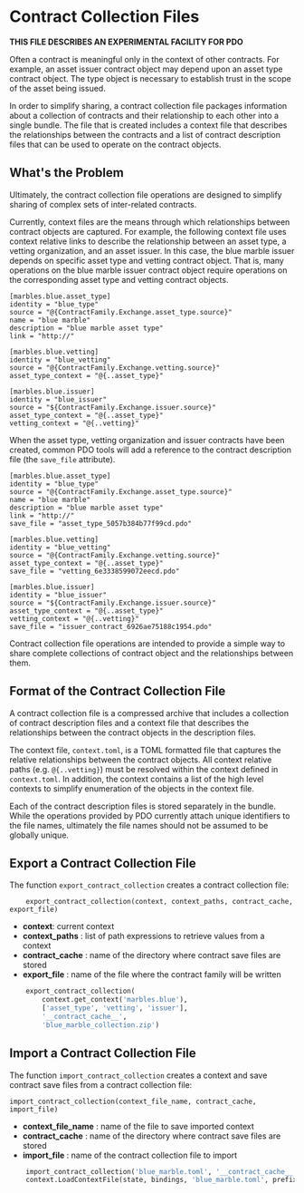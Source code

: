 <!---
Licensed under Creative Commons Attribution 4.0 International License
https://creativecommons.org/licenses/by/4.0/
--->

# Contract Collection Files #

**THIS FILE DESCRIBES AN EXPERIMENTAL FACILITY FOR PDO**

Often a contract is meaningful only in the context of other
contracts. For example, an asset issuer contract object may depend
upon an asset type contract object. The type object is necessary to
establish trust in the scope of the asset being issued.

In order to simplify sharing, a contract collection file packages
information about a collection of contracts and their relationship to
each other into a single bundle. The file that is created includes a
context file that describes the relationships between the contracts
and a list of contract description files that can be used to operate
on the contract objects.

## What's the Problem ##

Ultimately, the contract collection file operations are designed to
simplify sharing of complex sets of inter-related contracts.

Currently, context files are the means through which relationships
between contract objects are captured. For example, the following
context file uses context relative links to describe the relationship
between an asset type, a vetting organization, and an asset issuer. In
this case, the blue marble issuer depends on specific asset type and
vetting contract object. That is, many operations on the blue marble
issuer contract object require operations on the corresponding asset
type and vetting contract objects.

```
[marbles.blue.asset_type]
identity = "blue_type"
source = "@{ContractFamily.Exchange.asset_type.source}"
name = "blue marble"
description = "blue marble asset type"
link = "http://"

[marbles.blue.vetting]
identity = "blue_vetting"
source = "@{ContractFamily.Exchange.vetting.source}"
asset_type_context = "@{..asset_type}"

[marbles.blue.issuer]
identity = "blue_issuer"
source = "${ContractFamily.Exchange.issuer.source}"
asset_type_context = "@{..asset_type}"
vetting_context = "@{..vetting}"
```

When the asset type, vetting organization and issuer contracts have
been created, common PDO tools will add a reference to the contract
description file (the `save_file` attribute).

```
[marbles.blue.asset_type]
identity = "blue_type"
source = "@{ContractFamily.Exchange.asset_type.source}"
name = "blue marble"
description = "blue marble asset type"
link = "http://"
save_file = "asset_type_5057b384b77f99cd.pdo"

[marbles.blue.vetting]
identity = "blue_vetting"
source = "@{ContractFamily.Exchange.vetting.source}"
asset_type_context = "@{..asset_type}"
save_file = "vetting_6e3338599072eecd.pdo"

[marbles.blue.issuer]
identity = "blue_issuer"
source = "${ContractFamily.Exchange.issuer.source}"
asset_type_context = "@{..asset_type}"
vetting_context = "@{..vetting}"
save_file = "issuer_contract_6926ae75188c1954.pdo"
```

Contract collection file operations are intended to provide a simple
way to share complete collections of contract object and the
relationships between them.

## Format of the Contract Collection File ##

A contract collection file is a compressed archive that includes a
collection of contract description files and a context file that
describes the relationships between the contract objects in the
description files.

The context file, `context.toml`, is a TOML formatted file that
captures the relative relationships between the contract objects. All
context relative paths (e.g. `@{..vetting}`) must be resolved within
the context defined in `context.toml`. In addition, the context
contains a list of the high level contexts to simplify enumeration of
the objects in the context file.

Each of the contract description files is stored separately in the
bundle. While the operations provided by PDO currently attach unique
identifiers to the file names, ultimately the file names should not be
assumed to be globally unique.

## Export a Contract Collection File ##

The function `export_contract_collection` creates a contract collection file:
```
    export_contract_collection(context, context_paths, contract_cache, export_file)
```

  * **context**: current context
  * **context_paths** : list of path expressions to retrieve values from a context
  * **contract_cache** : name of the directory where contract save files are stored
  * **export_file** : name of the file where the contract family will be written

```python
    export_contract_collection(
        context.get_context('marbles.blue'),
        ['asset_type', 'vetting', 'issuer'],
        '__contract_cache__',
        'blue_marble_collection.zip')
```

## Import a Contract Collection File ##

The function `import_contract_collection` creates a context and save
contract save files from a contract collection file:
```
import_contract_collection(context_file_name, contract_cache, import_file)
```

  * **context_file_name** : name of the file to save imported context
  * **contract_cache** : name of the directory where contract save files are stored
  * **import_file** : name of the contract collection file to import

```python
    import_contract_collection('blue_marble.toml', '__contract_cache__', 'blue_marble_collection.zip')
    context.LoadContextFile(state, bindings, 'blue_marble.toml', prefix='marbles.blue')
```
